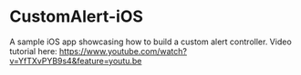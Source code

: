 # CustomAlert-iOS

A sample iOS app showcasing how to build a custom alert controller. Video tutorial here: https://www.youtube.com/watch?v=YfTXvPYB9s4&feature=youtu.be
